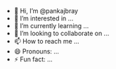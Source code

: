 - 👋 Hi, I’m @pankajbray
- 👀 I’m interested in ...
- 🌱 I’m currently learning ...
- 💞️ I’m looking to collaborate on ...
- 📫 How to reach me ...
- 😄 Pronouns: ...
- ⚡ Fun fact: ...

<!---
pankajbray/pankajbray is a ✨ special ✨ repository because its `README.md` (this file) appears on your GitHub profile.
You can click the Preview link to take a look at your changes.
--->
